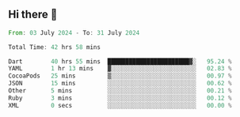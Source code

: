 ## Hi there 👋

<!--START_SECTION:waka-->

```rust
From: 03 July 2024 - To: 31 July 2024

Total Time: 42 hrs 58 mins

Dart        40 hrs 55 mins  ███████████████████████▓░   95.24 %
YAML        1 hr 13 mins    ▓░░░░░░░░░░░░░░░░░░░░░░░░   02.83 %
CocoaPods   25 mins         ▒░░░░░░░░░░░░░░░░░░░░░░░░   00.97 %
JSON        15 mins         ░░░░░░░░░░░░░░░░░░░░░░░░░   00.62 %
Other       5 mins          ░░░░░░░░░░░░░░░░░░░░░░░░░   00.21 %
Ruby        3 mins          ░░░░░░░░░░░░░░░░░░░░░░░░░   00.12 %
XML         0 secs          ░░░░░░░░░░░░░░░░░░░░░░░░░   00.00 %
```

<!--END_SECTION:waka-->

<!--
**mathiskakal/mathiskakal** is a ✨ _special_ ✨ repository because its `README.md` (this file) appears on your GitHub profile.

Here are some ideas to get you started:

- 🔭 I’m currently working on ...
- 🌱 I’m currently learning ...
- 👯 I’m looking to collaborate on ...
- 🤔 I’m looking for help with ...
- 💬 Ask me about ...
- 📫 How to reach me: ...
- 😄 Pronouns: ...
- ⚡ Fun fact: ...
-->

